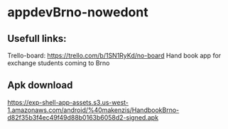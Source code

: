 # appdevBrno-nowedont

## Usefull links:
Trello-board: https://trello.com/b/1SN1RyKd/no-board
Hand book app for exchange students coming to Brno

## Apk download
https://exp-shell-app-assets.s3.us-west-1.amazonaws.com/android/%40makenzis/HandbookBrno-d82f35b3f4ec49f49d88b0163b6058d2-signed.apk
